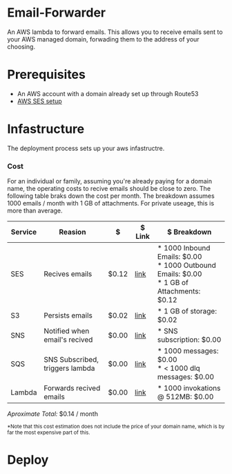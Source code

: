 # Email-Forwarder
An AWS lambda to forward emails. This allows you to receive emails sent to your AWS managed domain, forwading them to the address of your choosing.

# Prerequisites
 * An AWS account with a domain already set up through Route53
 * [AWS SES setup](https://docs.aws.amazon.com/ses/latest/dg/setting-up.html)

# Infastructure
The deployment process sets up your aws infastructre.

### Cost
For an individual or family, assuming you're already paying for a domain name, the operating costs to recive emails should be close to zero. The following table braks down the cost per month. The breakdown assumes 1000 emails / month with 1 GB of attachments. For private useage, this is more than average.

| Service | Reasion                         | $     | $ Link                                         | $ Breakdown 
|---------|---------------------------------|-------|------------------------------------------------|----------------
| SES     | Recives emails                  | $0.12 | [link](https://aws.amazon.com/ses/pricing/)    | * 1000 Inbound Emails: $0.00<br /> * 1000 Outbound Emails: $0.00<br /> * 1 GB of Attachments: $0.12
| S3      | Persists emails                 | $0.02 | [link](https://aws.amazon.com/s3/pricing/)     | * 1 GB of storage: $0.02 
| SNS     | Notified when email's recived   | $0.00 | [link](https://aws.amazon.com/sns/pricing/)    | * SNS subscription: $0.00
| SQS     | SNS Subscribed, triggers lambda | $0.00 | [link](https://aws.amazon.com/sqs/pricing/)    | * 1000 messages: $0.00<br /> * < 1000 dlq messages: $0.00
| Lambda  | Forwards recived emails         | $0.00 | [link](https://aws.amazon.com/lambda/pricing/) | * 1000 invokations @ 512MB: $0.00

*Aproximate Total:* $0.14 / month

<sub>*Note that this cost estimation does not include the price of your domain name, which is by far the most expensive part of this.</sub>

# Deploy
